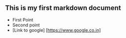 ## This is my first markdown document

* First Point
* Second point
* [Link to google] [https://www.google.co.in]

